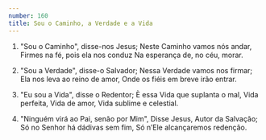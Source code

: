 ```yaml
---
number: 160
title: Sou o Caminho, a Verdade e a Vida
---
```


1. "Sou o Caminho", disse-nos Jesus;
  Neste Caminho vamos nós andar,
  Firmes na fé, pois ela nos conduz
  Na esperança de, no céu, morar.

2. "Sou a Verdade", disse-o Salvador;
  Nessa Verdade vamos nos firmar;
  Ela nos leva ao reino de amor,
  Onde os fiéis em breve irão entrar.

3. "Eu sou a Vida", disse o Redentor;
  È essa Vida que suplanta o mal,
  Vida perfeita, Vida de amor,
  Vida sublime e celestial.

4. "Ninguém virá ao Pai, senão por Mim",
  Disse Jesus, Autor da Salvação;
  Só no Senhor há dádivas sem fim,
  Só n’Ele alcançaremos redenção.
